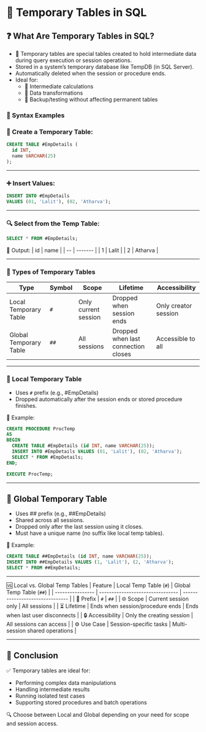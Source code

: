 # 🧾 Temporary Tables in SQL

## ❓ What Are Temporary Tables in SQL?
- 🧊 Temporary tables are special tables created to hold intermediate data during query execution or session operations.
- Stored in a system’s temporary database like TempDB (in SQL Server).
- Automatically deleted when the session or procedure ends.
- Ideal for:
  - 🧪 Intermediate calculations
  - 🧹 Data transformations
  - 🧷 Backup/testing without affecting permanent tables

### 🔧 Syntax Examples
### 📌 Create a Temporary Table:
```sql
CREATE TABLE #EmpDetails (
  id INT,
  name VARCHAR(25)
);
```

---

### ➕ Insert Values:
```sql
INSERT INTO #EmpDetails 
VALUES (01, 'Lalit'), (02, 'Atharva');
```

---

### 🔍 Select from the Temp Table: 
```sql
SELECT * FROM #EmpDetails;
```

🧾 Output:
| id | name    |
| -- | ------- |
| 1  | Lalit   |
| 2  | Atharva |

---

### 🧬 Types of Temporary Tables
| Type                   | Symbol | Scope                | Lifetime                            | Accessibility        |
| ---------------------- | ------ | -------------------- | ----------------------------------- | -------------------- |
| Local Temporary Table  | `#`    | Only current session | Dropped when session ends           | Only creator session |
| Global Temporary Table | `##`   | All sessions         | Dropped when last connection closes | Accessible to all    |

---

### 🔹 Local Temporary Table
- Uses `#` prefix (e.g., #EmpDetails)
- Dropped automatically after the session ends or stored procedure finishes.

🧪 Example:
```sql
CREATE PROCEDURE ProcTemp 
AS
BEGIN
  CREATE TABLE #EmpDetails (id INT, name VARCHAR(25));
  INSERT INTO #EmpDetails VALUES (01, 'Lalit'), (02, 'Atharva');
  SELECT * FROM #EmpDetails;
END;

EXECUTE ProcTemp;
```

--- 

## 🔸 Global Temporary Table
- Uses ## prefix (e.g., ##EmpDetails)
- Shared across all sessions.
- Dropped only after the last session using it closes.
- Must have a unique name (no suffix like local temp tables).

🧪 Example:
```sql
CREATE TABLE ##EmpDetails (id INT, name VARCHAR(25));
INSERT INTO ##EmpDetails VALUES (1, 'Lalit'), (2, 'Atharva');
SELECT * FROM ##EmpDetails;
```

---

🆚 Local vs. Global Temp Tables
| Feature          | Local Temp Table (`#`)           | Global Temp Table (`##`)        |
| ---------------- | -------------------------------- | ------------------------------- |
| 🔢 Prefix        | `#`                              | `##`                            |
| 🌐 Scope         | Current session only             | All sessions                    |
| ⏳ Lifetime       | Ends when session/procedure ends | Ends when last user disconnects |
| 🔒 Accessibility | Only the creating session        | All sessions can access         |
| ⚙️ Use Case      | Session-specific tasks           | Multi-session shared operations |

---

## 🧠 Conclusion
✅ Temporary tables are ideal for:
- Performing complex data manipulations
- Handling intermediate results
- Running isolated test cases
- Supporting stored procedures and batch operations

🔍 Choose between Local and Global depending on your need for scope and session access.
